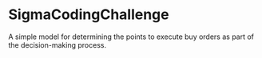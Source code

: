 # SigmaCodingChallenge
A simple model for determining the points to execute buy orders as part of the decision-making process.
